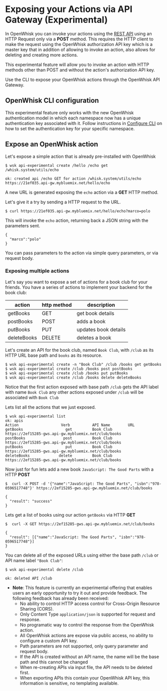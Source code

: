 # Exposing your Actions via API Gateway (Experimental)

In OpenWhisk you can invoke your actions using the [REST API](./reference.md#rest-api) using an HTTP Request only via a __POST__ method.
This requires the HTTP client to make the request using the OpenWhisk authorization API key which is a master
key that in addition of allowing to invoke an action, also allows for deleting and creating more actions.

This experimental feature will allow you to invoke an action with HTTP methods other than POST and without the action's authorization API key.

Use the CLI to expose your OpenWhisk actions through the OpenWhisk API Gateway. 

## OpenWhisk CLI configuration
This experimental feature only works with the new OpenWhisk authentication model in which each namespace now has a unique authentication key associated with it.
Follow instructions in [Configure CLI](../../docs/README.md#setting-up-the-openwhisk-cli) on how to set the authentication key for your specific namespace.


## Expose an OpenWhisk action

Let's expose a simple action that is already pre-installed with OpenWhisk

```
$ wsk api-experimental create /hello /echo get /whisk.system/utils/echo
```
```
ok: created api /echo GET for action /whisk.system/utils/echo
https://21ef035.api-gw.mybluemix.net/hello/echo
```
A new URL is generated exposing the `echo` action via a __GET__ HTTP method.

Let's give it a try by sending a HTTP request to the URL.
```
$ curl https://21ef035.api-gw.mybluemix.net/hello/echo?marco=polo
```
This will invoke the `echo` action, returning back a JSON string with the parameters sent.
```
{
  "marco":"polo"
}
```

You can pass parameters to the action via simple query parameters, or via request body.

### Exposing multiple actions

Let's say you want to expose a set of actions for a book club for your friends.
You have a series of actions to implement your backend for the book club:

| action | http method | description |
| ----------- | ----------- | ------------ |
| getBooks    | GET | get book details  |
| postBooks   | POST | adds a book |
| putBooks    | PUT | updates book details |
| deleteBooks | DELETE | deletes a book |

Let's create an API for the book club, named `Book Club`, with `/club` as its HTTP URL base path and `books` as its resource.
```
$ wsk api-experimental create -n "Book Club" /club /books get getBooks
$ wsk api-experimental create /club /books post postBooks
$ wsk api-experimental create /club /books put putBooks
$ wsk api-experimental create /club /books delete deleteBooks
```

Notice that the first action exposed with base path `/club` gets the API label with name `Book Club` any other actions exposed under `/club` will be associated with `Book Club`

Lets list all the actions that we just exposed.

```
$ wsk api-experimental list
ok: apis
Action                   Verb          API Name        URL
getBooks                   get         Book Club       https://2ef15285-gws.api-gw.mybluemix.net/club/books
postBooks                 post         Book Club       https://2ef15285-gws.api-gw.mybluemix.net/club/books
putBooks                   put         Book Club       https://2ef15285-gws.api-gw.mybluemix.net/club/books
deleteBooks             delete         Book Club       https://2ef15285-gws.api-gw.mybluemix.net/club/books
```

Now just for fun lets add a new book `JavaScript: The Good Parts` with a HTTP __POST__
```
$  curl -X POST -d '{"name":"JavaScript: The Good Parts", "isbn":"978-0596517748"}' https://2ef15285-gws.api-gw.mybluemix.net/club/books
```
```
{
  "result": "success"
}
```

Lets get a list of books using our action `getBooks` via HTTP __GET__
```
$  curl -X GET https://2ef15285-gws.api-gw.mybluemix.net/club/books
```
```
{
  "result": [{"name":"JavaScript: The Good Parts", "isbn":"978-0596517748"}]
}
```

You can delete all of the exposed URLs using either the base path `/club` or API name label `"Book Club"`:
```
$ wsk api-experimental delete /club
```
```
ok: deleted API /club
```

- **Note**: This feature is currently an experimental offering that enables users an early opportunity to try it out and provide feedback. The following feedback has already been received:
  - No ability to control HTTP access control for  Cross-Origin Resource Sharing (CORS).
  - Only Content Type `application/json` is supported for request and response.
  - No programatic way to control the response from the OpenWhisk action.
  - All OpenWhisk actions are expose via public access, no ability to configure a custom API key.
  - Path parameters are not supported, only query parameter and request body.
  - If the API is created without an API name, the name will be the base path and this cannot be changed
  - When re-creating APIs via input file, the API needs to be deleted first.
  - When exporting APIs this contain your OpenWhisk API key, this information is sensitive, no templating available.
